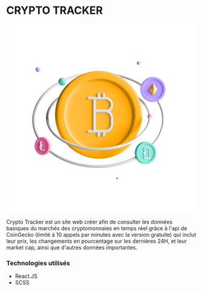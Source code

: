 <h1>CRYPTO TRACKER</h1>
<img src='https://github.com/Nevets08/CRYPO_TRACKER/blob/f8c37c3311f55a922a5c01bed39849dc8f4766c9/src/images/hero.png'>

<p>Crypto Tracker est un site web créer afin de consulter les données basiques du marchés des cryptomonnaies en temps réel grâce à l'api de CoinGecko (limité à 10 appels par minutes avec la version gratuite) qui inclut leur prix, les changements en pourcentage sur les dernières 24H, et leur market cap, ainsi que d'autres données importantes.</p>

<h3>Technologies utilisés</h3>

<ul>
    <li>React.JS</li>
    <li>SCSS</li>
</ul>

